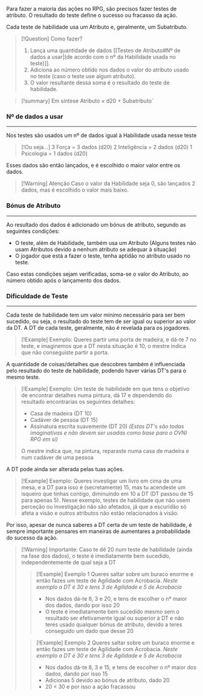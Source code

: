 Para fazer a maioria das ações no RPG, são precisos fazer testes de atributo.
O resultado do teste define o sucesso ou fracasso da ação.

Cada teste de habilidade usa um Atributo e, geralmente, um Subatributo.
>[!Question] Como fazer?
>1. Lança uma quantidade de dados [[Testes de Atributo#Nº de dados a usar|(de acordo com o nº da Habilidade usada no teste)]].
>2. Adiciona ao número obtido nos dados o valor do atributo usado no teste (caso o teste use algum atributo).
>3. O valor resultante dessa soma é o resultado do teste de habilidade.

>[!summary] Em síntese
>Atributo $\times$ d20 + Subatributo`

### Nº de dados a usar
---
Nos testes são usados um nº de dados igual à Habilidade usada nesse teste
>[!Ou seja...]
3 Força = 3 dados (d20)
2 Inteligência = 2 dados (d20)
1 Psicologia = 1 dados (d20)

Esses dados são então lançados, e é escolhido o maior valor entre os dados.

>[!Warning] Atenção
>Caso o valor da Habilidade seja 0, são lançados 2 dados, mas é escolhido o valor mais baixo.

### Bónus de Atributo
---
Ao resultado dos dados é adicionado um bónus de atributo, segundo as seguintes condições:
- O teste, além de Habilidade, também usa um Atributo (Alguns testes não usam Atributos devido a nenhum atributo se adequar à situação)
- O jogador que está a fazer o teste, tenha aptidão no atributo usado no teste.

Caso estas condições sejam verificadas, soma-se o valor do Atributo, ao número obtido após o lançamento dos dados.

### Dificuldade de Teste
---
Cada teste de habilidade tem um valor mínimo necessário para ser bem sucedido, ou seja, o resultado do teste tem de ser igual ou superior ao valor da DT.
A DT de cada teste, geralmente, não é revelada para os jogadores.

>[!Example] Exemplo:
Queres partir uma porta de madeira, e dá-te 7 no teste, e imaginemos que a DT nesta situação é 10, o mestre indica que não conseguiste partir a porta. 

A quantidade de coisas/detalhes que descobres também é influenciada pelo resultado do teste de habilidade, podendo haver várias DT's para o mesmo teste.
>[!Example] Exemplo:
>Um teste de habilidade em que tens o objetivo de encontrar detalhes numa pintura, dá 17 e dependendo do resultado encontrarias os seguintes detalhes:
>- Casa de madeira (DT 10)
>- Cadáver de pessoa (DT 15)
>- Assinatura escrita suavemente (DT 20)
>*(Estas DT's são todas imaginativas e não devem ser usadas como base para o OVNI RPG em si)*
>
>O mestre indica que, na pintura, reparaste numa casa de madeira e num cadáver de uma pessoa

A DT pode ainda ser alterada pelas tuas ações.
>[!Example] Exemplo:
Queres investigar um livro em cima de uma mesa, e a DT para isso é (secretamente) 15, mas tu acendeste um isqueiro que tinhas contigo, diminuindo em 10 a DT (DT passou de 15 para apenas 5).
Nesse exemplo, testes de habilidade que não usem perceção ou investigação não são afetados, já que a escuridão só afeta a visão e outros atributos não estão relacionados à visão.

Por isso, apesar de nunca saberes a DT certa de um teste de habilidade, é sempre importante pensares em maneiras de aumentares a probabilidade do sucesso da ação.

>[!Warning] Importante:
>Caso te dê 20 num teste de habilidade (ainda na fase dos dados), o teste é imediatamente bem sucedido, independentemente de qual seja a DT
>
>>[!Example] Exemplo 1
>>Queres saltar sobre um buraco enorme e então fazes um teste de Agilidade com Acrobacia. *Neste exemplo a DT é 30 e tens 3 de Agilidade e 5 de Acrobacia*
>>- Nos dados dá-te 8, 3 e 20, e tens de escolher o nº maior dos dados, dando por isso 20
>>- O teste é imediatamente bem sucedido mesmo sem o resultado ser efetivamente igual ou superior à DT e não teres usado qualquer bónus de atributo, devido a teres conseguido um dado que desse 20
>
>>[!Example] Exemplo 2
>>Queres saltar sobre um buraco enorme e então fazes um teste de Agilidade com Acrobacia. *Neste exemplo a DT é 30 e tens 3 de Agilidade e 5 de Acrobacia*
>>- Nos dados dá-te 8, 3 e 15, e tens de escolher o nº maior dos dados, dando por isso 15
>>- Adicionas 5 devido ao bónus de atributo, dado 20
>>- 20 < 30 e por isso a ação fracassou



